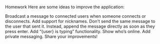 Homework
Here are some ideas to improve the application:

Broadcast a message to connected users when someone connects or disconnects.
Add support for nicknames.
Don’t send the same message to the user that sent it. Instead, append the message directly as soon as they press enter.
Add “{user} is typing” functionality.
Show who’s online.
Add private messaging.
Share your improvements!